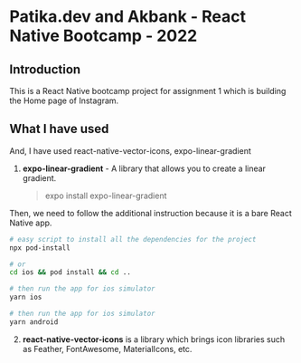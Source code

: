 # Patika.dev and Akbank - React Native Bootcamp - 2022

## Introduction

This is a React Native bootcamp project for assignment 1 which is building the Home page of Instagram.

## What I have used

And, I have used react-native-vector-icons, expo-linear-gradient

1. **expo-linear-gradient** - A library that allows you to create a linear gradient.
   > expo install expo-linear-gradient

Then, we need to follow the additional instruction because it is a bare React Native app.

```bash
# easy script to install all the dependencies for the project
npx pod-install

# or
cd ios && pod install && cd ..

# then run the app for ios simulator
yarn ios

# then run the app for ios simulator
yarn android
```

2. **react-native-vector-icons** is a library which brings icon libraries such as Feather, FontAwesome, MaterialIcons, etc.
